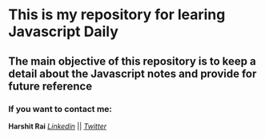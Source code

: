 # This is my repository for learing Javascript Daily
## The main objective of this repository is to keep a detail about the Javascript notes and provide for future reference

### If you want to contact me:

**Harshit Rai**
*[Linkedin](https://www.linkedin.com/in/harshit-rai-profile/)* || 
*[Twitter](https://twitter.com/Harshit_work)*
